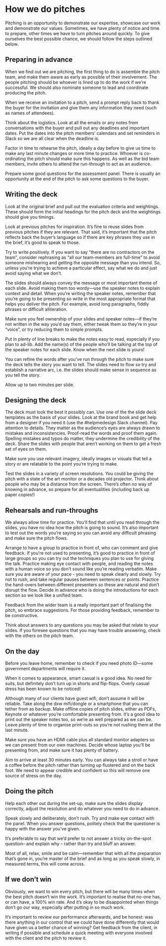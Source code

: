 # How we do pitches

Pitching is an opportunity to demonstrate our expertise, showcase our work and demonstrate our values. Sometimes, we have plenty of notice and time to prepare, other times we have to turn pitches around quickly. To give ourselves the best possible chance, we should follow the steps outlined below.

## Preparing in advance

When we find out we are pitching, the first thing to do is assemble the pitch team, and make them aware as early as possible of their involvement. The people pitching should be whoever is lined up to do the work if we’re successful. We should also nominate someone to lead and coordinate producing the pitch.

When we receive an invitation to a pitch, send a prompt reply back to thank the buyer for the invitation and give them any information they need (such as names of attendees).

Think about the logistics. Look at all the emails or any notes from conversations with  the buyer and pull out any deadlines and important dates. Put the dates into the pitch members’ calendars and set reminders in Slack so we are all clear when the deadline is.

Factor in time to rehearse the pitch, ideally a day before to give us time to make any last minute changes or more time to practice. Whoever is co-ordinating the pitch should make sure this happens.  As well as the bid team members, invite others to attend the run-through to act as an audience.

Prepare some good questions for the assessment panel. There is usually an opportunity at the end of the pitch to ask some questions to the buyer.

## Writing the deck

Look at the original brief and pull out the evaluation criteria and weightings. These should form the initial headings for the pitch deck and the weightings should give you timings.

Look at previous pitches for inspiration. It’s fine to reuse slides from previous pitches if they are relevant. That said, it’s important that the pitch reflects back the buyer’s language so if there are key phrases they use in the brief, it’s good to speak to those.

Try to write positively. If you want to say “there are no contractors on the team”, consider rephrasing as “all our team-members are full-time” to avoid someone mishearing and getting the opposite message than you intend. So, unless you’re trying to achieve a particular effect, say what we do and just avoid saying what we don’t.

The slides should always convey the message or most important theme of each slide. Avoid making them too wordy—use the speaker notes to explain context and detail. When you’re writing the speaker notes, remember that you’re going to be presenting so write in the most appropriate format that helps you deliver the pitch. For example, avoid long paragraphs, fiddly phrases or difficult alliteration.

Make sure you feel ownership of your slides and speaker notes—if they’re not written in the way you’d say them, either tweak them so they’re in your “voice”, or try reducing them to simple prompts.

Put in plenty of line breaks to make the notes easy to read, especially if you plan to ad-lib. Add the name(s) of the people who’ll be talking at the top of the speaker notes for each slide. Know when the next slide is yours!

You can refine the words after you’ve run through the pitch to make sure the deck tells the story you want to tell. The slides need to flow so try and establish a narrative arc, i.e. the slides should make sense in sequence as you tell the story.

Allow up to two minutes per slide.

## Designing the deck

The deck must look the best it possibly can. Use one of the the slide deck templates as the basis of your slides. Look at the brand book and get help from a designer if you need it (use the #helpmedesign Slack channel). Pay attention to details. They matter as the audience’s eyes are always drawn to mistakes and inconsistencies. Proof-read the words and proof them again. Spelling mistakes and typos do matter, they undermine the credibility of the deck. Share the slides with people that aren’t working on them to get a fresh set of eyes on them.

Make sure you use relevant imagery, ideally images or visuals  that tell a story or are relatable to the point you’re trying to make.

Test the slides in a variety of screen resolutions. You could be giving the pitch with a state of the art monitor or a decades old projector. Think about people who may be a distance from the screen. There’s often no way of knowing in advance, so prepare for all eventualities (including back up paper copies!)

## Rehearsals and run-throughs

We always allow time for practice. You’ll find that until you read through the slides, you have no idea how the pitch is going to sound. It’s also important to test out the words you’re saying so you can avoid any difficult phrasing and make sure the pitch flows.

Arrange to have a group to practice in front of, who can comment and give feedback. If you’re not used to presenting, it’s good to practice in front of large groups so you can try out the techniques you plan to use for giving the talk. Practice making eye contact with people, and reading the notes with a human voice so you don’t sound like you’re reading verbatim.  Make sure you are aware of your pace - you need to speak clearly and slowly. Try not to rush, and take regular pauses between sentences or points.
Practice the hand-overs between different presenters so these are natural and don’t disrupt the flow. Decide in advance who is doing the introductions for each section so we look like a unified team.

Feedback from the wider team is a really important part of finalising the pitch, so embrace suggestions. For those providing feedback, remember to be constructive.

Think about answers to any questions you may be asked that relate to your slides. If you foresee questions that you may have trouble answering, check with the others on the pitch team.

## On the day

Before you leave home, remember to check if you need photo ID—some government departments will require it.

When it comes to appearance, smart casual is a good idea. No need for suits, but definitely don’t turn up in shorts and flip-flops. Overly casual dress has been known to be noticed!

Although many of our clients have guest wifi, don’t assume it will be reliable. Take along the dxw mifi/dongle or a smartphone that you can tether from as backup. Make offline copies of pitch slides, either as PDFs, Keynote or whatever you’re comfortable presenting from. It’s a good idea to print out the speaker notes too, so we’re as well prepared as we can be. Leave plenty of time to organise print-outs so you’re not rushing them at the last minute.

Make sure you have an HDMI cable plus all standard monitor adapters so we can present from our own machines. Decide whose laptop you’ll be presenting from, and make sure it has plenty of battery.

Aim to arrive at least 30 minutes early. You can always take a stroll or have a coffee before the pitch rather than turning up flustered and on the back foot. We need to appear credible and confident so this will remove one source of stress on the day.

## Doing the pitch

Help each other out during the set-up, make sure the slides display correctly, adjust the resolution and do whatever you need to do in advance.

Speak slowly and deliberately, don’t rush. Try and make eye contact with the panel. When you answer questions, politely check that the questioner is happy with the answer you’ve given.

It’s preferable to say that we’d prefer to not answer a tricky on-the-spot question– and explain why – rather than try and bluff an answer.

Most of all, relax, smile and be calm—remember that with all the preparation that’s gone in, you’re master of the brief and as long as you speak slowly, in measured terms, this will come across.

## If we don’t win

Obviously, we want to win every pitch, but there will be many times when the best pitch doesn’t win the work. It’s important to realise that no-one has, or can have, a 100% win rate. And it’s okay to be disappointed when things don’t go our way, especially after putting in so much work.

It’s important to review our performance afterwards, and be honest: was there anything in our control that we could have done differently that would have given us a better chance of winning? Get feedback from the client, in writing if possible and schedule a quick meeting with everyone involved with the client and the pitch to review it.